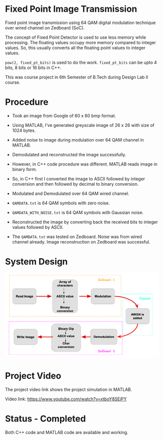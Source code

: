 # Fixed Point Image Transmission

Fixed point image transmission using 64 QAM digital modulation technique over wired channel on Zedboard (SoC). 

The concept of Fixed Point Detector is used to use less memory while processing. The floating values occupy more memory compared to integer values. So, this usually converts all the floating point values to integer values.

`pow(2, fixed_pt_bits)` is used to do the work. `fixed_pt_bits` can be upto 4 bits, 8 bits or 16 bits in C++.

This was course project in 6th Semester of B.Tech during Design Lab II course.

# Procedure

- Took an image from Google of 60 x 60 bmp format.

- Using MATLAB, I've generated greyscale image of 26 x 26 with size of 1024 bytes.

- Added noise to image during modulation over 64 QAM channel in MATLAB.

- Demodulated and reconstructed the image successfully.

- However, in C++ code procedure was different. MATLAB reads image in binary form.

- So, in C++ first I converted the image to ASCII followed by integer conversion and then followed by decimal to binary conversion.

- Modulated and Demodulated over 64 QAM wired channel.

- `QAMDATA.txt` is 64 QAM symbols with zero noise.

- `QAMDATA_WITH_NOISE.txt` is 64 QAM symbols with Gaussian noise.

- Reconstructed the image by converting back the received bits to integer values followed by ASCII.

- The `QAMDATA.txt` was tested on Zedboard. Noise was from wired channel already. Image reconstruction on Zedboard was successful.

# System Design

![System Design](assets/System-Design.png)

# Project Video

The project video link shows the project simulation in MATLAB.

Video link: https://www.youtube.com/watch?v=xtboY8SEiPY

# Status - Completed

Both C++ code and MATLAB code are available and working.
